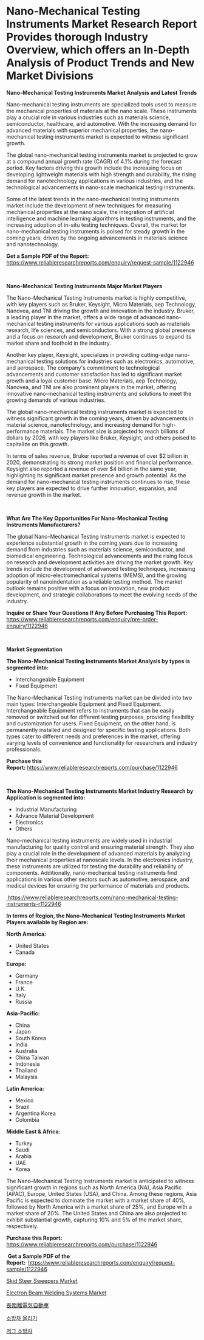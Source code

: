 <p><h1>Nano-Mechanical Testing Instruments Market Research Report Provides thorough Industry Overview, which offers an In-Depth Analysis of Product Trends and New Market Divisions</h1></p><p><strong>Nano-Mechanical Testing Instruments Market Analysis and Latest Trends</strong></p>
<p><p>Nano-mechanical testing instruments are specialized tools used to measure the mechanical properties of materials at the nano scale. These instruments play a crucial role in various industries such as materials science, semiconductor, healthcare, and automotive. With the increasing demand for advanced materials with superior mechanical properties, the nano-mechanical testing instruments market is expected to witness significant growth.</p><p>The global nano-mechanical testing instruments market is projected to grow at a compound annual growth rate (CAGR) of 4.1% during the forecast period. Key factors driving this growth include the increasing focus on developing lightweight materials with high strength and durability, the rising demand for nanotechnology applications in various industries, and the technological advancements in nano-scale mechanical testing instruments.</p><p>Some of the latest trends in the nano-mechanical testing instruments market include the development of new techniques for measuring mechanical properties at the nano scale, the integration of artificial intelligence and machine learning algorithms in testing instruments, and the increasing adoption of in-situ testing techniques. Overall, the market for nano-mechanical testing instruments is poised for steady growth in the coming years, driven by the ongoing advancements in materials science and nanotechnology.</p></p>
<p><strong>Get a Sample PDF of the Report:&nbsp;</strong> <a href="https://www.reliableresearchreports.com/enquiry/request-sample/1122946">https://www.reliableresearchreports.com/enquiry/request-sample/1122946</a></p>
<p>&nbsp;</p>
<p><strong>Nano-Mechanical Testing Instruments Major Market Players</strong></p>
<p><p>The Nano-Mechanical Testing Instruments market is highly competitive, with key players such as Bruker, Keysight, Micro Materials, aep Technology, Nanovea, and TNI driving the growth and innovation in the industry. Bruker, a leading player in the market, offers a wide range of advanced nano-mechanical testing instruments for various applications such as materials research, life sciences, and semiconductors. With a strong global presence and a focus on research and development, Bruker continues to expand its market share and foothold in the industry.</p><p>Another key player, Keysight, specializes in providing cutting-edge nano-mechanical testing solutions for industries such as electronics, automotive, and aerospace. The company's commitment to technological advancements and customer satisfaction has led to significant market growth and a loyal customer base. Micro Materials, aep Technology, Nanovea, and TNI are also prominent players in the market, offering innovative nano-mechanical testing instruments and solutions to meet the growing demands of various industries.</p><p>The global nano-mechanical testing instruments market is expected to witness significant growth in the coming years, driven by advancements in material science, nanotechnology, and increasing demand for high-performance materials. The market size is projected to reach billions of dollars by 2026, with key players like Bruker, Keysight, and others poised to capitalize on this growth.</p><p>In terms of sales revenue, Bruker reported a revenue of over $2 billion in 2020, demonstrating its strong market position and financial performance. Keysight also reported a revenue of over $4 billion in the same year, highlighting its significant market presence and growth potential. As the demand for nano-mechanical testing instruments continues to rise, these key players are expected to drive further innovation, expansion, and revenue growth in the market.</p></p>
<p>&nbsp;</p>
<p><strong>What Are The Key Opportunities For Nano-Mechanical Testing Instruments Manufacturers?</strong></p>
<p><p>The global Nano-Mechanical Testing Instruments market is expected to experience substantial growth in the coming years due to increasing demand from industries such as materials science, semiconductor, and biomedical engineering. Technological advancements and the rising focus on research and development activities are driving the market growth. Key trends include the development of advanced testing techniques, increasing adoption of micro-electromechanical systems (MEMS), and the growing popularity of nanoindentation as a reliable testing method. The market outlook remains positive with a focus on innovation, new product development, and strategic collaborations to meet the evolving needs of the industry.</p></p>
<p><strong>Inquire or Share Your Questions If Any Before Purchasing This Report:</strong> <a href="https://www.reliableresearchreports.com/enquiry/pre-order-enquiry/1122946">https://www.reliableresearchreports.com/enquiry/pre-order-enquiry/1122946</a></p>
<p>&nbsp;</p>
<p><strong>Market Segmentation</strong></p>
<p><strong>The Nano-Mechanical Testing Instruments Market Analysis by types is segmented into:</strong></p>
<p><ul><li>Interchangeable Equipment</li><li>Fixed Equipment</li></ul></p>
<p><p>The Nano-Mechanical Testing Instruments market can be divided into two main types: Interchangeable Equipment and Fixed Equipment. Interchangeable Equipment refers to instruments that can be easily removed or switched out for different testing purposes, providing flexibility and customization for users. Fixed Equipment, on the other hand, is permanently installed and designed for specific testing applications. Both types cater to different needs and preferences in the market, offering varying levels of convenience and functionality for researchers and industry professionals.</p></p>
<p><strong>Purchase this Report:&nbsp;</strong><a href="https://www.reliableresearchreports.com/purchase/1122946">https://www.reliableresearchreports.com/purchase/1122946</a></p>
<p>&nbsp;</p>
<p><strong>The Nano-Mechanical Testing Instruments Market Industry Research by Application is segmented into:</strong></p>
<p><ul><li>Industrial Manufacturing</li><li>Advance Material Development</li><li>Electronics</li><li>Others</li></ul></p>
<p><p>Nano-mechanical testing instruments are widely used in industrial manufacturing for quality control and ensuring material strength. They also play a crucial role in the development of advanced materials by analyzing their mechanical properties at nanoscale levels. In the electronics industry, these instruments are utilized for testing the durability and reliability of components. Additionally, nano-mechanical testing instruments find applications in various other sectors such as automotive, aerospace, and medical devices for ensuring the performance of materials and products.</p></p>
<p><a href="https://www.reliableresearchreports.com/nano-mechanical-testing-instruments-r1122946">&nbsp;https://www.reliableresearchreports.com/nano-mechanical-testing-instruments-r1122946</a></p>
<p><strong>In terms of Region, the Nano-Mechanical Testing Instruments Market Players available by Region are:</strong></p>
<p>
    <p> <strong> North America: </strong>
        <ul>
            <li>United States</li>
            <li>Canada</li>
        </ul>
        </p> 
    <p> <strong> Europe: </strong>
        <ul>
            <li>Germany</li>
            <li>France</li>
            <li>U.K.</li>
            <li>Italy</li>
            <li>Russia</li>
        </ul>
        </p> 
    <p> <strong> Asia-Pacific: </strong>
        <ul>
            <li>China</li>
            <li>Japan</li>
            <li>South Korea</li>
            <li>India</li>
            <li>Australia</li>
            <li>China Taiwan</li>
            <li>Indonesia</li>
            <li>Thailand</li>
            <li>Malaysia</li>
        </ul>
        </p> 
    <p> <strong> Latin America: </strong>
        <ul>
            <li>Mexico</li>
            <li>Brazil</li>
            <li>Argentina Korea</li>
            <li>Colombia</li>
        </ul>
        </p> 
    <p> <strong> Middle East & Africa: </strong>
        <ul>
            <li>Turkey</li>
            <li>Saudi</li>
            <li>Arabia</li>
            <li>UAE</li>
            <li>Korea</li>
        </ul>
    </p>
    </p>
<p><p>The Nano-Mechanical Testing Instruments market is anticipated to witness significant growth in regions such as North America (NA), Asia Pacific (APAC), Europe, United States (USA), and China. Among these regions, Asia Pacific is expected to dominate the market with a market share of 40%, followed by North America with a market share of 25%, and Europe with a market share of 20%. The United States and China are also projected to exhibit substantial growth, capturing 10% and 5% of the market share, respectively.</p></p>
<p><strong>Purchase this Report: </strong><a href="https://www.reliableresearchreports.com/purchase/1122946">https://www.reliableresearchreports.com/purchase/1122946</a></p>
<p>&nbsp;<strong>Get a Sample PDF of the Report:&nbsp;&nbsp;</strong><a href="https://www.reliableresearchreports.com/enquiry/request-sample/1122946">https://www.reliableresearchreports.com/enquiry/request-sample/1122946</a></p>
<p><strong></strong></p>
<p><p><a href="https://github.com/gulaimolin/Market-Research-Report-List-5/blob/main/skid-steer-sweepers-market.md">Skid Steer Sweepers Market</a></p><p><a href="https://github.com/RoccoManning/Market-Research-Report-List-5/blob/main/electron-beam-welding-systems-market.md">Electron Beam Welding Systems Market</a></p><p><a href="https://github.com/NikitaBruen/Market-Research-Report-List-1/blob/main/8358914165689.md">長距離電気自動車</a></p><p><a href="https://github.com/garnett961902/Market-Research-Report-List-2/blob/main/4357602178818.md">소방차 올리기</a></p><p><a href="https://github.com/Madalyell456456/Market-Research-Report-List-2/blob/main/9684568178817.md">저그 소방차</a></p></p>